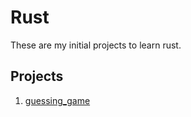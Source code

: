 # Rust
These are my initial projects to learn rust.

## Projects
1. [guessing_game](/guessing_game/)